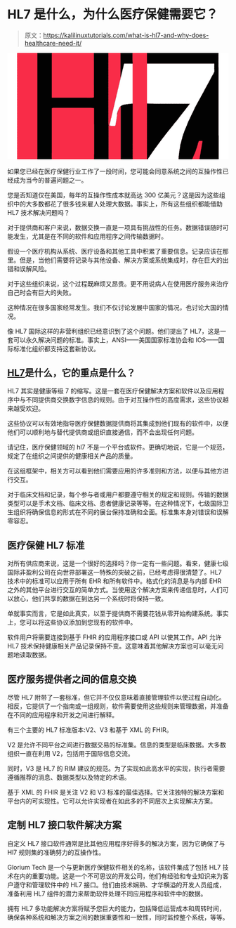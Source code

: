 # HL7 是什么，为什么医疗保健需要它？

> 原文：<https://kalilinuxtutorials.com/what-is-hl7-and-why-does-healthcare-need-it/>

[![What is HL7 and why does healthcare need it?](img//93eb25c3909d5bb2ff55cc697549149e.png "What is HL7 and why does healthcare need it?")](https://1.bp.blogspot.com/-LOgCzKPwcs0/YN3Mj3BXhtI/AAAAAAAAN10/CzzYNZcSKUIZdO9HjRKS_xTJeiPvkYaNACLcBGAsYHQ/s16000/HL7.png)

如果您已经在医疗保健行业工作了一段时间，您可能会同意系统之间的互操作性已经成为当今的普遍问题之一。

您是否知道仅在美国，每年的互操作性成本就高达 300 亿美元？这是因为这些组织中的大多数都花了很多钱来雇人处理大数据。事实上，所有这些组织都能借助 HL7 技术解决问题吗？

对于提供商和客户来说，数据交换一直是一项具有挑战性的任务。数据错误随时可能发生，尤其是在不同的软件和应用程序之间传输数据时。

假设一个医疗机构从系统、医疗设备和其他工具中积累了重要信息。记录应该在那里。但是，当他们需要将记录与其他设备、解决方案或系统集成时，存在巨大的出错和误解风险。

对于这些组织来说，这个过程既麻烦又昂贵。更不用说病人在使用医疗服务来治疗自己时会有巨大的失败。

这种情况在很多国家经常发生。我们不仅讨论发展中国家的情况，也讨论大国的情况。

像 HL7 国际这样的非营利组织已经意识到了这个问题。他们提出了 HL7，这是一套可以永久解决问题的标准。事实上，ANSI——美国国家标准协会和 IOS——国际标准化组织都支持这套新协议。

## **[HL7](https://gloriumtech.com/what-is-hl7-and-why-does-your-healthcare-product-need-it/)是什么，它的重点是什么？**

HL7 其实是健康等级 7 的缩写。这是一套在医疗保健解决方案和软件以及应用程序中与不同提供商交换数字信息的规则。由于对互操作性的高度需求，这些协议越来越受欢迎。

这些协议可以有效地指导医疗保健数据提供商将其集成到他们现有的软件中，以便他们可以顺利地与替代提供商或组织直接通信，而不会出现任何问题。

请记住，医疗保健领域的 hl7 不是一个平台或软件。更确切地说，它是一个规范，规定了在组织之间提供的健康相关产品的质量。

在这组框架中，相关方可以看到他们需要应用的许多准则和方法，以便与其他方进行交互。

对于临床文档和记录，每个参与者或用户都要遵守相关的规定和规则。传输的数据类型可以是手术文档、临床文档、患者健康记录等等。在这种情况下，七级国际卫生组织将确保信息的形式在不同的展台保持准确和全面。标准集本身对错误和误解零容忍。

## **医疗保健 HL7 标准**

对所有供应商来说，这是一个很好的选择吗？你一定有一些问题。看来，健康七级国际非盈利公司在向世界部署这一特殊的突破之前，已经考虑得很清楚了。HL7 技术中的标准可以应用于所有 EHR 和所有软件中。格式化的消息是与内部 EHR 之外的其他平台进行交互的简单方式。当使用这个解决方案来传递信息时，人们可以放心，他们共享的数据在到达另一个系统时将保持一致。

单就事实而言，它是如此真实，以至于提供商不需要花钱从零开始构建系统。事实上，您可以将这些协议添加到您现有的软件中。

软件用户将需要连接到基于 FHIR 的应用程序接口或 API 以使其工作。API 允许 HL7 技术保持健康相关产品记录保持不变。这意味着其他解决方案也可以毫无问题地读取数据。

## **医疗服务提供者之间的信息交换**

尽管 HL7 附带了一套标准，但它并不仅仅意味着直接管理软件以使过程自动化。相反，它提供了一个指南或一组规则，软件需要使用这些规则来管理数据，并准备在不同的应用程序和开发之间进行解释。

有三个主要的 HL7 标准版本:V2、V3 和基于 XML 的 FHIR。

V2 是允许不同平台之间进行数据交易的标准集。信息的类型是临床数据。大多数组织一直在利用 V2，包括用于国际信息交流。

同时，V3 是 HL7 的 RIM 建议的规范。为了实现如此高水平的实现，执行者需要遵循推荐的消息、数据类型以及特定的术语。

基于 XML 的 FHIR 是关注 V2 和 V3 标准的最佳选择。它关注独特的解决方案和平台内的可实现性。它可以允许实现者在如此多的不同层次上实现解决方案。

## **定制 HL7 接口软件解决方案**

自定义 HL7 接口软件通常是比其他应用程序好得多的解决方案，因为它确保了与 Hl7 规则集的准确努力的互操作性。

Glorium Tech 是一个与更新医疗保健软件相关的名称，该软件集成了包括 HL7 技术在内的重要功能。这是一个不可思议的开发公司，他们有经验和专业知识来为客户遵守和管理软件中的 HL7 接口。他们由技术娴熟、才华横溢的开发人员组成，准备利用 HL7 组件的潜力来帮助软件处理不同应用程序和软件中的数据。

拥有 HL7 多功能解决方案将赋予您巨大的能力，包括降低运营成本和周转时间，确保各种系统和解决方案之间的数据重要性和一致性，同时监控整个系统，等等。